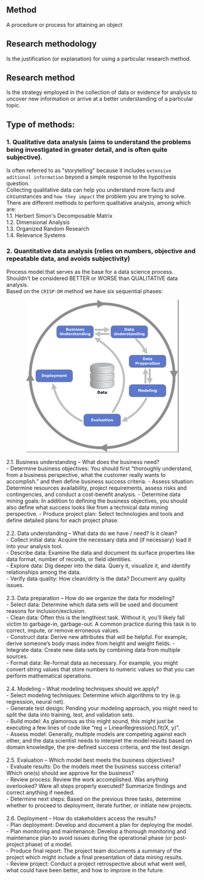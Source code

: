 
## Method
A procedure or process for attaining an object

## Research methodology
Is the justification (or explanation) for using a particular research method.

## Research method
Is the strategy employed in the collection of data or evidence for analysis to uncover new information or arrive at a better understanding of a particular topic.

## Type of methods:
### 1. Qualitative data analysis (aims to understand the problems being investigated in greater detail, and is often quite subjective). 
Is often referred to as "storytelling" because it includes `extensive aditional information` beyond a simple response to the hypothesis question. <br/>
Collecting qualitative data can help you understand more facts and circunstances and `how they impact` the problem you are trying to solve. <br/>
There are different methods to perform qualitative analysis, among which are: <br/>
1.1. Herbert Simon's Decomposable Matrix <br/>
1.2. Dimensional Analysis  <br/>
1.3. Organized Random Research <br/>
1.4. Relevance Systems <br/>

### 2. Quantitative data analysis (relies on numbers, objective and repeatable data, and avoids subjectivity) <br/>

Process model that serves as the base for a data science process.  <br/>
Shouldn't be considered  BETTER or WORSE than QUALITATIVE data analysis. <br/>
Based on the `CRISP-DM` method we have six sequential phases: <br/>
<p align="center">
  <img src="https://github.com/akimwong/akimwong/blob/main/analytics/Methods/CRISPDM.png" width="400" height="400">
</p>
2.1. Business understanding – What does the business need? <br/>
- Determine business objectives: You should first “thoroughly understand, from a business perspective, what the customer really wants to accomplish.” and then define business success criteria.
- Assess situation: Determine resources availability, project requirements, assess risks and contingencies, and conduct a cost-benefit analysis.
- Determine data mining goals: In addition to defining the business objectives, you should also define what success looks like from a technical data mining perspective.
- Produce project plan: Select technologies and tools and define detailed plans for each project phase. <br/>
<br/>
2.2. Data understanding – What data do we have / need? Is it clean? <br/>
- Collect initial data: Acquire the necessary data and (if necessary) load it into your analysis tool. <br/>
- Describe data: Examine the data and document its surface properties like data format, number of records, or field identities. <br/>
- Explore data: Dig deeper into the data. Query it, visualize it, and identify relationships among the data. <br/>
- Verify data quality: How clean/dirty is the data? Document any quality issues. <br/>
<br/>
2.3. Data preparation – How do we organize the data for modeling? <br/>
- Select data: Determine which data sets will be used and document reasons for inclusion/exclusion. <br/>
- Clean data: Often this is the lengthiest task. Without it, you’ll likely fall victim to garbage-in, garbage-out. A common practice during this task is to correct, impute, or remove erroneous values. <br/>
- Construct data: Derive new attributes that will be helpful. For example, derive someone’s body mass index from height and weight fields.
- Integrate data: Create new data sets by combining data from multiple sources. <br/>
- Format data: Re-format data as necessary. For example, you might convert string values that store numbers to numeric values so that you can perform mathematical operations. <br/><br/>
2.4. Modeling – What modeling techniques should we apply? <br/>
- Select modeling techniques: Determine which algorithms to try (e.g. regression, neural net). <br/>
- Generate test design: Pending your modeling approach, you might need to split the data into training, test, and validation sets. <br/>
- Build model: As glamorous as this might sound, this might just be executing a few lines of code like “reg = LinearRegression().fit(X, y)”. <br/>
- Assess model: Generally, multiple models are competing against each other, and the data scientist needs to interpret the model results based on domain knowledge, the pre-defined success criteria, and the test design. <br/><br/>
2.5. Evaluation – Which model best meets the business objectives? <br/>
- Evaluate results: Do the models meet the business success criteria? Which one(s) should we approve for the business? <br/>
- Review process: Review the work accomplished. Was anything overlooked? Were all steps properly executed? Summarize findings and correct anything if needed. <br/>
- Determine next steps: Based on the previous three tasks, determine whether to proceed to deployment, iterate further, or initiate new projects. <br/><br/>
2.6. Deployment – How do stakeholders access the results? <br/>
- Plan deployment: Develop and document a plan for deploying the model. <br/>
- Plan monitoring and maintenance: Develop a thorough monitoring and maintenance plan to avoid issues during the operational phase (or post-project phase) of a model. <br/>
- Produce final report: The project team documents a summary of the project which might include a final presentation of data mining results. <br/>
- Review project: Conduct a project retrospective about what went well, what could have been better, and how to improve in the future.


